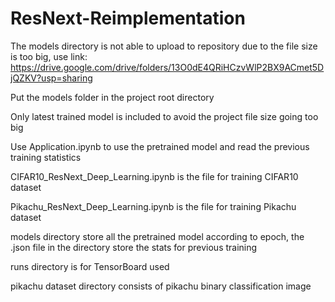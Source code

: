 # ResNext-Reimplementation

The models directory is not able to upload to repository due to the file size is too big, use link: https://drive.google.com/drive/folders/13O0dE4QRiHCzvWlP2BX9ACmet5DjQZKV?usp=sharing

Put the models folder in the project root directory

Only latest trained model is included to avoid the project file size going too big

Use Application.ipynb to use the pretrained model and read the previous training statistics

CIFAR10_ResNext_Deep_Learning.ipynb is the file for training CIFAR10 dataset

Pikachu_ResNext_Deep_Learning.ipynb is the file for training Pikachu dataset

models directory store all the pretrained model according to epoch, the .json file in the directory store the stats for previous training

runs directory is for TensorBoard used

pikachu dataset directory consists of pikachu binary classification image
